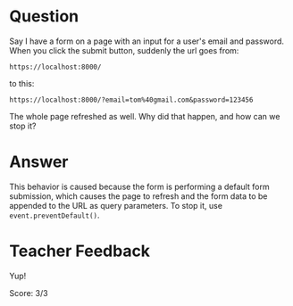 # Question

Say I have a form on a page with an input for a user's email and password. When you click the submit button, suddenly the url goes from:

```plaintext
https://localhost:8000/
```

to this:

```plaintext
https://localhost:8000/?email=tom%40gmail.com&password=123456
```

The whole page refreshed as well. Why did that happen, and how can we stop it?

# Answer

This behavior is caused because the form is performing a default form submission, which causes the page to refresh and the form data to be appended to the URL as query parameters. To stop it, use `event.preventDefault()`.

# Teacher Feedback

Yup!

Score: 3/3